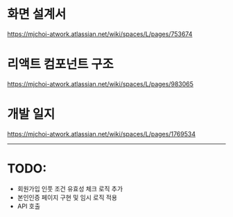 # 화면 설계서
https://mjchoi-atwork.atlassian.net/wiki/spaces/L/pages/753674

# 리액트 컴포넌트 구조
https://mjchoi-atwork.atlassian.net/wiki/spaces/L/pages/983065

# 개발 일지
https://mjchoi-atwork.atlassian.net/wiki/spaces/L/pages/1769534

---

# TODO:
- 회원가입 인풋 조건 유효성 체크 로직 추가
- 본인인증 페이지 구현 및 임시 로직 적용
- API 호출